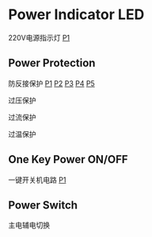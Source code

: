 # Power Indicator LED
220V电源指示灯
[P1](https://user-images.githubusercontent.com/32056331/112077747-148d9b00-8bb8-11eb-9386-ea2e6a7625c6.png)

## Power Protection
防反接保护
[P1](https://user-images.githubusercontent.com/32056331/113377777-e07c5c00-93a7-11eb-8f82-b89fa74336ea.png)
[P2](https://user-images.githubusercontent.com/32056331/112265460-7da30a80-8cad-11eb-9524-aea679b8e704.png)
[P3](https://user-images.githubusercontent.com/32056331/112265541-9dd2c980-8cad-11eb-94c9-7cce3385b7f1.png)
[P4](https://user-images.githubusercontent.com/32056331/113378313-40273700-93a9-11eb-9ed1-67cefbba8c41.jpg)
[P5](https://user-images.githubusercontent.com/32056331/113387059-1fb5a780-93be-11eb-92c7-8d05f95518e6.png)

过压保护

过流保护

过温保护



## One Key Power ON/OFF
一键开关机电路
[P1](https://user-images.githubusercontent.com/32056331/113376641-ba08f180-93a4-11eb-9cb3-41b69390c5cb.jpg)


## Power Switch
主电辅电切换
